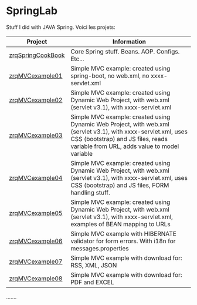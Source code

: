 # SpringLab
Stuff I did with JAVA Spring. Voici les projets:

Project | Information
--- | ---
[zrqSpringCookBook](https://github.com/rdquintas/SpringLab/tree/master/zrqSpringCookBook) | Core Spring stuff. Beans. AOP. Configs. Etc...
[zrqMVCexample01](https://github.com/rdquintas/SpringLab/tree/master/zrqMVCexample01) | Simple MVC example: created using spring-boot, no web.xml, no xxxx-servlet.xml
[zrqMVCexample02](https://github.com/rdquintas/SpringLab/tree/master/zrqMVCexample02) | Simple MVC example: created using Dynamic Web Project, with web.xml (servlet v3.1), with xxxx-servlet.xml
[zrqMVCexample03](https://github.com/rdquintas/SpringLab/tree/master/zrqMVCexample03) | Simple MVC example: created using Dynamic Web Project, with web.xml (servlet v3.1), with xxxx-servlet.xml, uses CSS (bootstrap) and JS files, reads variable from URL, adds value to model variable
[zrqMVCexample04](https://github.com/rdquintas/SpringLab/tree/master/zrqMVCexample04) | Simple MVC example: created using Dynamic Web Project, with web.xml (servlet v3.1), with xxxx-servlet.xml, uses CSS (bootstrap) and JS files, FORM handling stuff.
[zrqMVCexample05](https://github.com/rdquintas/SpringLab/tree/master/zrqMVCexample05) | Simple MVC example: created using Dynamic Web Project, with web.xml (servlet v3.1), with xxxx-servlet.xml, examples of BEAN mapping to URLs
[zrqMVCexample06](https://github.com/rdquintas/SpringLab/tree/master/zrqMVCexample06) | Simple MVC example with HIBERNATE validator for form errors. With i18n for messages.properties
[zrqMVCexample07](https://github.com/rdquintas/SpringLab/tree/master/zrqMVCexample07) | Simple MVC example with download for: RSS, XML, JSON
[zrqMVCexample08](https://github.com/rdquintas/SpringLab/tree/master/zrqMVCexample08) | Simple MVC example with download for: PDF and EXCEL

.......